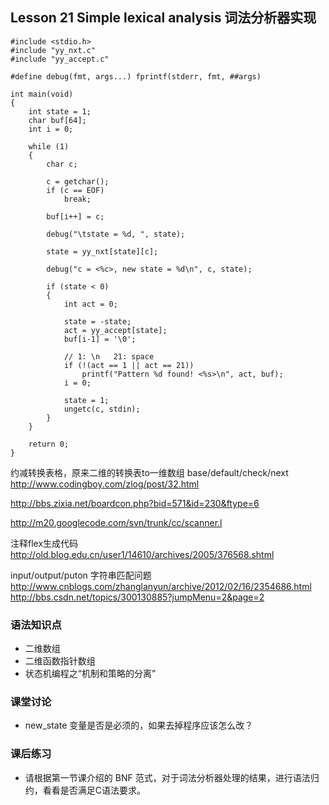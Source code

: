 ## Lesson 21 Simple lexical analysis 词法分析器实现
	
	#include <stdio.h>
	#include "yy_nxt.c"
	#include "yy_accept.c"
	
	#define debug(fmt, args...)	fprintf(stderr, fmt, ##args)
	
	int main(void)
	{
		int state = 1;
		char buf[64];
		int i = 0;
	
		while (1)
		{
			char c;
	
			c = getchar();
			if (c == EOF)
				break;
	
			buf[i++] = c;
	
			debug("\tstate = %d, ", state);
	
			state = yy_nxt[state][c];
	
			debug("c = <%c>, new state = %d\n", c, state);
	
			if (state < 0)
			{
				int act = 0;
	
				state = -state;
				act = yy_accept[state];
				buf[i-1] = '\0';
	
				// 1: \n   21: space
				if (!(act == 1 || act == 21))
					printf("Pattern %d found! <%s>\n", act, buf);
				i = 0;
	
				state = 1;
				ungetc(c, stdin);
			}
		}
	
		return 0;
	}

约减转换表格，原来二维的转换表to一维数组 base/default/check/next  
<http://www.codingboy.com/zlog/post/32.html>

<http://bbs.zixia.net/boardcon.php?bid=571&id=230&ftype=6>

<http://m20.googlecode.com/svn/trunk/cc/scanner.l>

注释flex生成代码  
<http://old.blog.edu.cn/user1/14610/archives/2005/376568.shtml>

input/output/puton 字符串匹配问题  
<http://www.cnblogs.com/zhanglanyun/archive/2012/02/16/2354686.html>  
<http://bbs.csdn.net/topics/300130885?jumpMenu=2&page=2>  

### 语法知识点
* 二维数组
* 二维函数指针数组
* 状态机编程之“机制和策略的分离”
	
### 课堂讨论
* new_state 变量是否是必须的，如果去掉程序应该怎么改？
	
### 课后练习
* 请根据第一节课介绍的 BNF 范式，对于词法分析器处理的结果，进行语法归约，看看是否满足C语法要求。



